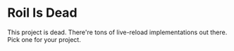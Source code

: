 # Roil Is Dead

This project is dead. There're tons of live-reload implementations out
there. Pick one for your project.

